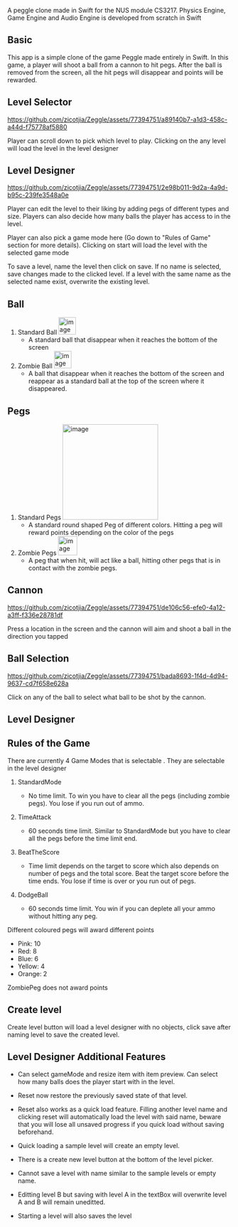 A peggle clone made in Swift for the NUS module CS3217. Physics Engine, Game Engine and Audio Engine is developed from scratch in Swift

## Basic
This app is a simple clone of the game Peggle made entirely in Swift. In this game, a player will shoot a ball from a cannon to hit pegs. After the ball is removed from the screen, all the hit pegs will disappear and points will be rewarded.

## Level Selector
https://github.com/zicotjia/Zeggle/assets/77394751/a89140b7-a1d3-458c-a44d-f75778af5880

Player can scroll down to pick which level to play. Clicking on the any level will load the level in the level designer

## Level Designer

https://github.com/zicotjia/Zeggle/assets/77394751/2e98b011-9d2a-4a9d-b95c-239fe3548a0e

Player can edit the level to their liking by adding pegs of different types and size. Players can also decide how many balls the player has access to in the level. 

Player can also pick a game mode here (Go down to "Rules of Game" section for more details). Clicking on start will load the level with the selected game mode

To save a level, name the level then click on save. If no name is selected, save changes made to the clicked level. If a level with the same name as the selected name exist, overwrite the existing level. 

## Ball
1. Standard Ball <img width="39" alt="image" src="https://github.com/zicotjia/Zeggle/assets/77394751/d22320a4-adbe-470e-846b-7e213baee7a3">
   - A standard ball that disappear when it reaches the bottom of the screen
2. Zombie Ball <img width="39" alt="image" src="https://github.com/zicotjia/Zeggle/assets/77394751/c6622486-9c14-46c8-8aa7-78ba126427a1">
   - A ball that disappear when it reaches the bottom of the screen and reappear as a standard ball at the top of the screen where it disappeared.
  
## Pegs
1. Standard Pegs <img width="215" alt="image" src="https://github.com/zicotjia/Zeggle/assets/77394751/631f1abb-f4f7-4432-9fc1-102065a33bc3">
   - A standard round shaped Peg of different colors. Hitting a peg will reward points depending on the color of the pegs
3. Zombie Pegs <img width="43" alt="image" src="https://github.com/zicotjia/Zeggle/assets/77394751/6bdeff27-5756-4c22-8b40-074809b33925">
   - A peg that when hit, will act like a ball, hitting other pegs that is in contact with the zombie pegs.
  
## Cannon
https://github.com/zicotjia/Zeggle/assets/77394751/de106c56-efe0-4a12-a3ff-f336e28781df

Press a location in the screen and the cannon will aim and shoot a ball in the direction you tapped

## Ball Selection
https://github.com/zicotjia/Zeggle/assets/77394751/bada8693-1f4d-4d94-9637-cd7f658e628a

Click on any of the ball to select what ball to be shot by the cannon.

## Level Designer
   
## Rules of the Game
There are currently 4 Game Modes that is selectable . They are selectable in the level designer

1. StandardMode
   -  No time limit. To win you have to clear all the pegs (including zombie pegs). You lose if you run out of ammo.
 
2. TimeAttack
   -  60 seconds time limit. Similar to StandardMode but you have to clear all the pegs before the time limit end.
   
3. BeatTheScore
   -  Time limit depends on the target to score which also depends on number of pegs and the total score. Beat the target score before the time ends. You lose if time is over or you run out of pegs.
   
4. DodgeBall
   -  60 seconds time limit. You win if you can deplete all your ammo without hitting any peg.

Different coloured pegs will award different points
   - Pink: 10
   - Red: 8
   - Blue: 6
   - Yellow: 4
   - Orange: 2

ZombiePeg does not award points

## Create level
Create level button will load a level designer with no objects, click save after naming level to save the created level. 

## Level Designer Additional Features
- Can select gameMode and resize item with item preview. Can select how many balls does the player start with in the level.

- Reset now restore the previously saved state of that level.

- Reset also works as a quick load feature. Filling another level name and clicking reset will automatically load the level with said name, beware that you will lose all unsaved progress if you quick load without saving beforehand.

- Quick loading a sample level will create an empty level.

- There is a create new level button at the bottom of the level picker.

- Cannot save a level with name similar to the sample levels or empty name.

- Editting level B but saving with level A in the textBox will overwrite level A and B will remain uneditted.

- Starting a level will also saves the level
